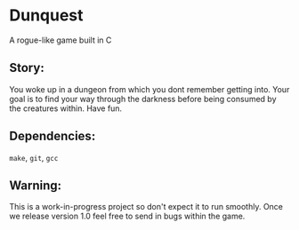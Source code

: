 # Dunquest

A rogue-like game built in C

## Story:

You woke up in a dungeon from which you dont remember getting into. Your goal is to find your way through the darkness before being consumed by the creatures within. Have fun.

## Dependencies: 

`make`, `git`, `gcc`

## Warning:

This is a work-in-progress project so don't expect it to run smoothly. Once we release version 1.0 feel free to send in bugs within the game.
